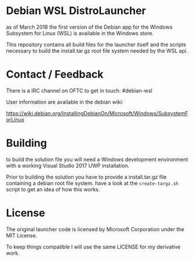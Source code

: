 # Debian WSL DistroLauncher

as of March 2018 the first version of the Debian app for the Windows Subsystem
for Linux (WSL) is available in the Windows store.

This repository contains all build files for the launcher itself and the scripts
necessary to build the install.tar.gz root file system needed by the WSL api.

# Contact / Feedback

There is a IRC channel on OFTC to get in touch: #debian-wsl

User information are available in the debian wiki:

https://wiki.debian.org/InstallingDebianOn/Microsoft/Windows/SubsystemForLinux

# Building

to build the solution file you will need a Windows development environment with
a working Visual Studio 2017 UWP installation.

Prior to building the solution you have to provide a install.tar.gz file
containing a debian root file system. have a look at the `create-targz.sh`
script to get an idea of how this works.

# License

The original launcher code is licensed by Microsoft Corporation under the MIT License.

To keep things compatible I will use the same LICENSE for my derivative work.
